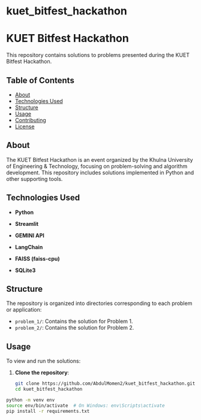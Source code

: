# kuet_bitfest_hackathon

# KUET Bitfest Hackathon

This repository contains solutions to problems presented during the KUET Bitfest Hackathon.

## Table of Contents

- [About](#about)
- [Technologies Used](#technologies-used)
- [Structure](#structure)
- [Usage](#usage)
- [Contributing](#contributing)
- [License](#license)

## About

The KUET Bitfest Hackathon is an event organized by the Khulna University of Engineering & Technology, focusing on problem-solving and algorithm development. This repository includes solutions implemented in Python and other supporting tools.

## Technologies Used

- **Python**
- **Streamlit**
- **GEMINI API**
- **LangChain**

- **FAISS (faiss-cpu)**
- **SQLite3**


## Structure

The repository is organized into directories corresponding to each problem or application:

- `problem_1/`: Contains the solution for Problem 1.
- `problem_2/`: Contains the solution for Problem 2.



## Usage

To view and run the solutions:

1. **Clone the repository**:

   ```bash
   git clone https://github.com/AbdulMomen2/kuet_bitfest_hackathon.git
   cd kuet_bitfest_hackathon

```bash
python -m venv env
source env/bin/activate  # On Windows: env\Scripts\activate
pip install -r requirements.txt

